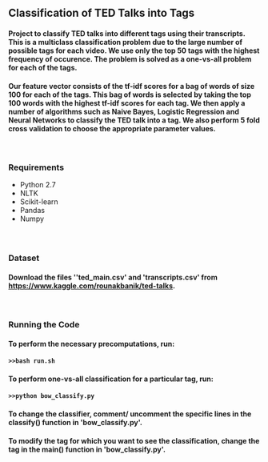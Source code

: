 ## Classification of TED Talks into Tags

#### Project to classify TED talks into different tags using their transcripts. This is a multiclass classification problem due to the large number of possible tags for each video. We use only the top 50 tags with the highest frequency of occurence. The problem is solved as a one-vs-all problem for each of the tags. </br>

#### Our feature vector consists of the tf-idf scores for a bag of words of size 100 for each of the tags. This bag of words is selected by taking the top 100 words with the highest tf-idf scores for each tag. We then apply a number of algorithms such as Naive Bayes, Logistic Regression and Neural Networks to classify the TED talk into a tag. We also perform 5 fold cross validation to choose the appropriate parameter values.
#### </br>

### Requirements
* Python 2.7
* NLTK
* Scikit-learn
* Pandas
* Numpy
#### </br>

### Dataset
#### Download the files ''ted_main.csv' and 'transcripts.csv' from https://www.kaggle.com/rounakbanik/ted-talks.
#### </br>

### Running the Code
#### To perform the necessary precomputations, run:
#### ```>>bash run.sh```
#### To perform one-vs-all classification for a particular tag, run:
#### ```>>python bow_classify.py```
#### To change the classifier, comment/ uncomment the specific lines in the classify() function in 'bow_classify.py'.
#### To modify the tag for which you want to see the classification, change the tag in the main() function in 'bow_classify.py'.
